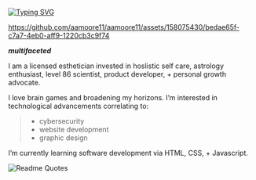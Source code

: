 [![Typing SVG](https://readme-typing-svg.demolab.com?font=Fira+Code&pause=1000&color=4E2C1E&random=false&width=435&lines=Hi%2C+I'm+Amya+%3C3)](https://git.io/typing-svg)




https://github.com/aamoore11/aamoore11/assets/158075430/bedae65f-c7a7-4eb0-aff9-1220cb3c9f74


 ***multifaceted***

I am a licensed esthetician invested in hoslistic self care, astrology enthusiast, level 86 scientist, product developer, + personal growth advocate. 
> 
I love brain games and broadening my horizons.
I’m interested in technological advancements correlating to:
> - cybersecurity
> - website development
> - graphic design
> 
 I’m currently learning software development via HTML, CSS, + Javascript.
>
>
![Readme Quotes](https://quotes-github-readme.vercel.app/api?type=horizontal&theme=tokyonight&quote=you+must+rage+war+on+the+weakest+parts+of+yourself+in+order+to+become+stronger.)
<!---
aamoore11/aamoore11 is a ✨ special ✨ repository because its `README.md` (this file) appears on your GitHub profile.
You can click the Preview link to take a look at your changes.
--->
